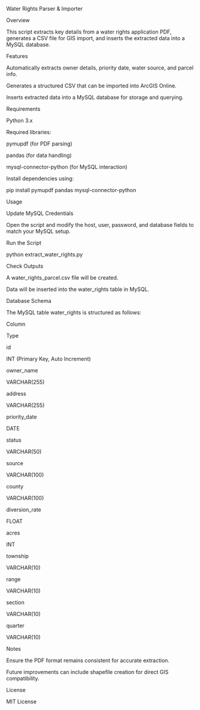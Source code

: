 Water Rights Parser & Importer

Overview

This script extracts key details from a water rights application PDF, generates a CSV file for GIS import, and inserts the extracted data into a MySQL database.

Features

Automatically extracts owner details, priority date, water source, and parcel info.

Generates a structured CSV that can be imported into ArcGIS Online.

Inserts extracted data into a MySQL database for storage and querying.

Requirements

Python 3.x

Required libraries:

pymupdf (for PDF parsing)

pandas (for data handling)

mysql-connector-python (for MySQL interaction)

Install dependencies using:

pip install pymupdf pandas mysql-connector-python

Usage

Update MySQL Credentials

Open the script and modify the host, user, password, and database fields to match your MySQL setup.

Run the Script

python extract_water_rights.py

Check Outputs

A water_rights_parcel.csv file will be created.

Data will be inserted into the water_rights table in MySQL.

Database Schema

The MySQL table water_rights is structured as follows:

Column

Type

id

INT (Primary Key, Auto Increment)

owner_name

VARCHAR(255)

address

VARCHAR(255)

priority_date

DATE

status

VARCHAR(50)

source

VARCHAR(100)

county

VARCHAR(100)

diversion_rate

FLOAT

acres

INT

township

VARCHAR(10)

range

VARCHAR(10)

section

VARCHAR(10)

quarter

VARCHAR(10)

Notes

Ensure the PDF format remains consistent for accurate extraction.

Future improvements can include shapefile creation for direct GIS compatibility.

License

MIT License
